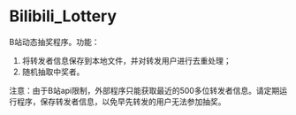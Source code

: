 # Bilibili_Lottery
B站动态抽奖程序。功能：  
1. 将转发者信息保存到本地文件，并对转发用户进行去重处理；  
1. 随机抽取中奖者。

注意：由于B站api限制，外部程序只能获取最近的500多位转发者信息。请定期运行程序，保存转发者信息，以免早先转发的用户无法参加抽奖。
